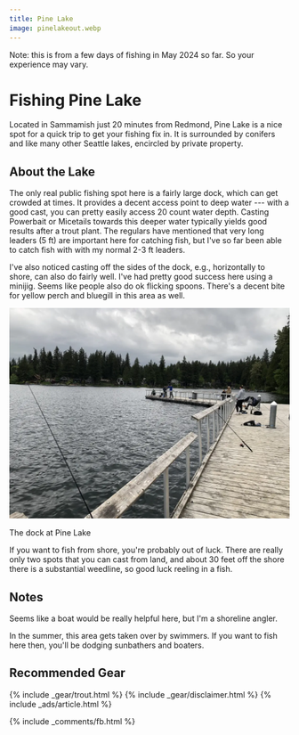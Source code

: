 ```yaml
---
title: Pine Lake
image: pinelakeout.webp
---
```


Note: this is from a few days of fishing in May 2024 so far. So your experience may vary.

# Fishing Pine Lake

Located in Sammamish just 20 minutes from Redmond, Pine Lake is a nice spot for a quick trip to get your fishing fix in. It is surrounded by conifers and like many other Seattle lakes, encircled by private property.

## About the Lake

The only real public fishing spot here is a fairly large dock, which can get crowded at times. It provides a decent access point to deep water --- with a good cast, you can pretty easily access 20 count water depth. Casting Powerbait or Micetails towards this deeper water typically yields good results after a trout plant. The regulars have mentioned that very long leaders (5 ft) are important here for catching fish, but I've so far been able to catch fish with with my normal 2-3 ft leaders.

I've also noticed casting off the sides of the dock, e.g., horizontally to shore, can also do fairly well. I've had pretty good success here using a minijig. Seems like people also do ok flicking spoons. There's a decent bite for yellow perch and bluegill in this area as well.

![Pine Lake Dock](/assets/images/pinelakedock.webp)
<div class="caption">The dock at Pine Lake</div>

If you want to fish from shore, you're probably out of luck. There are really only two spots that you can cast from land, and about 30 feet off the shore there is a substantial weedline, so good luck reeling in a fish.


## Notes

Seems like a boat would be really helpful here, but I'm a shoreline angler.

In the summer, this area gets taken over by swimmers. If you want to fish here then, you'll be dodging sunbathers and boaters.

## Recommended Gear

{% include _gear/trout.html %}
{% include _gear/disclaimer.html %}
{% include _ads/article.html %}

{% include _comments/fb.html %}